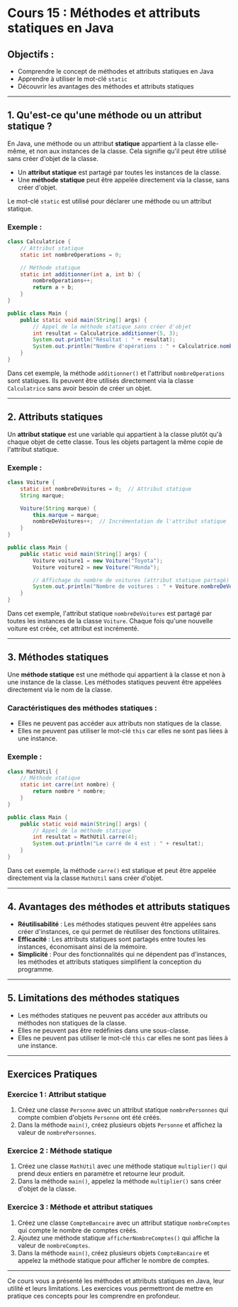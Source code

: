 
# Cours 15 : Méthodes et attributs statiques en Java

## Objectifs :
- Comprendre le concept de méthodes et attributs statiques en Java
- Apprendre à utiliser le mot-clé `static`
- Découvrir les avantages des méthodes et attributs statiques

---

## 1. Qu'est-ce qu'une méthode ou un attribut statique ?
En Java, une méthode ou un attribut **statique** appartient à la classe elle-même, et non aux instances de la classe. Cela signifie qu'il peut être utilisé sans créer d'objet de la classe.

- Un **attribut statique** est partagé par toutes les instances de la classe.
- Une **méthode statique** peut être appelée directement via la classe, sans créer d'objet.

Le mot-clé `static` est utilisé pour déclarer une méthode ou un attribut statique.

### Exemple :
```java
class Calculatrice {
    // Attribut statique
    static int nombreOperations = 0;

    // Méthode statique
    static int additionner(int a, int b) {
        nombreOperations++;
        return a + b;
    }
}

public class Main {
    public static void main(String[] args) {
        // Appel de la méthode statique sans créer d'objet
        int resultat = Calculatrice.additionner(5, 3);
        System.out.println("Résultat : " + resultat);
        System.out.println("Nombre d'opérations : " + Calculatrice.nombreOperations);
    }
}
```

Dans cet exemple, la méthode `additionner()` et l'attribut `nombreOperations` sont statiques. Ils peuvent être utilisés directement via la classe `Calculatrice` sans avoir besoin de créer un objet.

---

## 2. Attributs statiques
Un **attribut statique** est une variable qui appartient à la classe plutôt qu'à chaque objet de cette classe. Tous les objets partagent la même copie de l'attribut statique.

### Exemple :
```java
class Voiture {
    static int nombreDeVoitures = 0;  // Attribut statique
    String marque;

    Voiture(String marque) {
        this.marque = marque;
        nombreDeVoitures++;  // Incrémentation de l'attribut statique
    }
}

public class Main {
    public static void main(String[] args) {
        Voiture voiture1 = new Voiture("Toyota");
        Voiture voiture2 = new Voiture("Honda");

        // Affichage du nombre de voitures (attribut statique partagé)
        System.out.println("Nombre de voitures : " + Voiture.nombreDeVoitures);
    }
}
```

Dans cet exemple, l'attribut statique `nombreDeVoitures` est partagé par toutes les instances de la classe `Voiture`. Chaque fois qu'une nouvelle voiture est créée, cet attribut est incrémenté.

---

## 3. Méthodes statiques
Une **méthode statique** est une méthode qui appartient à la classe et non à une instance de la classe. Les méthodes statiques peuvent être appelées directement via le nom de la classe.

### Caractéristiques des méthodes statiques :
- Elles ne peuvent pas accéder aux attributs non statiques de la classe.
- Elles ne peuvent pas utiliser le mot-clé `this` car elles ne sont pas liées à une instance.

### Exemple :
```java
class MathUtil {
    // Méthode statique
    static int carre(int nombre) {
        return nombre * nombre;
    }
}

public class Main {
    public static void main(String[] args) {
        // Appel de la méthode statique
        int resultat = MathUtil.carre(4);
        System.out.println("Le carré de 4 est : " + resultat);
    }
}
```

Dans cet exemple, la méthode `carre()` est statique et peut être appelée directement via la classe `MathUtil` sans créer d'objet.

---

## 4. Avantages des méthodes et attributs statiques
- **Réutilisabilité** : Les méthodes statiques peuvent être appelées sans créer d'instances, ce qui permet de réutiliser des fonctions utilitaires.
- **Efficacité** : Les attributs statiques sont partagés entre toutes les instances, économisant ainsi de la mémoire.
- **Simplicité** : Pour des fonctionnalités qui ne dépendent pas d'instances, les méthodes et attributs statiques simplifient la conception du programme.

---

## 5. Limitations des méthodes statiques
- Les méthodes statiques ne peuvent pas accéder aux attributs ou méthodes non statiques de la classe.
- Elles ne peuvent pas être redéfinies dans une sous-classe.
- Elles ne peuvent pas utiliser le mot-clé `this` car elles ne sont pas liées à une instance.

---

## Exercices Pratiques

### Exercice 1 : Attribut statique
1. Créez une classe `Personne` avec un attribut statique `nombrePersonnes` qui compte combien d'objets `Personne` ont été créés.
2. Dans la méthode `main()`, créez plusieurs objets `Personne` et affichez la valeur de `nombrePersonnes`.

### Exercice 2 : Méthode statique
1. Créez une classe `MathUtil` avec une méthode statique `multiplier()` qui prend deux entiers en paramètre et retourne leur produit.
2. Dans la méthode `main()`, appelez la méthode `multiplier()` sans créer d'objet de la classe.

### Exercice 3 : Méthode et attribut statiques
1. Créez une classe `CompteBancaire` avec un attribut statique `nombreComptes` qui compte le nombre de comptes créés.
2. Ajoutez une méthode statique `afficherNombreComptes()` qui affiche la valeur de `nombreComptes`.
3. Dans la méthode `main()`, créez plusieurs objets `CompteBancaire` et appelez la méthode statique pour afficher le nombre de comptes.

---

Ce cours vous a présenté les méthodes et attributs statiques en Java, leur utilité et leurs limitations. Les exercices vous permettront de mettre en pratique ces concepts pour les comprendre en profondeur.
